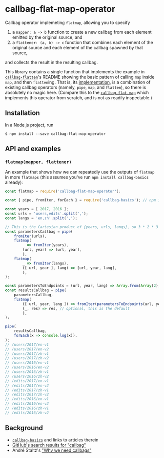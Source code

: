# callbag-flat-map-operator

Callbag operator implemeting `flatmap`, allowing you to specify
1. a `mapper: a -> b` function to create a new callbag from each element emitted by the original source, and
2. a `flattener: (a, b) -> c` function that combines each element of the original source and each element of the callbag spawned by that source,

and collects the result in the resulting callbag.

This library contains a single function that implements the example in [`callbag-flatten`](https://github.com/staltz/callbag-flatten)'s README showing the basic pattern of calling `map` inside `map`, and then `flatten`ing. That is, its [implementation](index.js), is a combination of existing callbag operators (namely, `pipe`, `map`, and `flatten`), so there is absolutely no magic here. (Compare this to the [`callbag-flat-map`](https://github.com/avinashcodes/callbag-flat-map) which implements this operator from scratch, and is not as readily inspectable.)

## Installation
In a Node.js project, run
```
$ npm install --save callbag-flat-map-operator
```

## API and examples
### `flatmap(mapper, flattener)`
An example that shows how we can repeatedly use the outputs of `flatmap` in more `flatmaps` (this assumes you've run `npm install callbag-basics` already):
```js
const flatmap = require('callbag-flat-map-operator');

const { pipe, fromIter, forEach } = require('callbag-basics'); // npm i callbag-basics

const years = [ 2017, 2016 ];
const urls = 'users,edits'.split(',');
const langs = 'en,zh'.split(',');

// This is the Cartesian product of {years, urls, langs}, so 3 * 2 * 3 elements will be emitted
const parametersCallbag = pipe(
    fromIter(urls),
    flatmap(
        _ => fromIter(years),
        (url, year) => [url, year],
        ),
    flatmap(
        _ => fromIter(langs),
        ([ url, year ], lang) => [url, year, lang],
        ),
);

const parametersToEndpoints = (url, year, lang) => Array.from(Array(2), (_, i) => `/${url}/${year}/${lang}-v${i + 1}`);
const resultsCallbag = pipe(
    parametersCallbag,
    flatmap(
        ([ url, year, lang ]) => fromIter(parametersToEndpoints(url, year, lang)),
        (_, res) => res, // optional, this is the default
        ),
);

pipe(
    resultsCallbag,
    forEach(x => console.log(x)),
);
// /users/2017/en-v1
// /users/2017/en-v2
// /users/2017/zh-v1
// /users/2017/zh-v2
// /users/2016/en-v1
// /users/2016/en-v2
// /users/2016/zh-v1
// /users/2016/zh-v2
// /edits/2017/en-v1
// /edits/2017/en-v2
// /edits/2017/zh-v1
// /edits/2017/zh-v2
// /edits/2016/en-v1
// /edits/2016/en-v2
// /edits/2016/zh-v1
// /edits/2016/zh-v2
```

## Background
- [`callbag-basics`](https://github.com/staltz/callbag-basics) and links to articles therein
- [GitHub's search results for "callbag"](https://github.com/search?q=callbag&type=Repositories&utf8=%E2%9C%93)
- André Staltz's ["Why we need callbags"](https://staltz.com/why-we-need-callbags.html)
